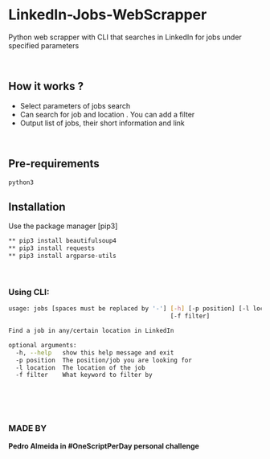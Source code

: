 # LinkedIn-Jobs-WebScrapper

Python web scrapper with CLI that searches in LinkedIn for jobs under specified parameters 

<br>

## How it works ?

- Select parameters of jobs search
- Can search for job and location
. You can add a filter
- Output list of jobs, their short information and link

<br>

## Pre-requirements
``python3``
<br>

## Installation

Use the package manager [pip3]
```bash
** pip3 install beautifulsoup4 
** pip3 install requests
** pip3 install argparse-utils
```

<br>

### Using CLI:

```bash
usage: jobs [spaces must be replaced by '-'] [-h] [-p position] [-l location]
                                             [-f filter]

Find a job in any/certain location in LinkedIn

optional arguments:
  -h, --help   show this help message and exit
  -p position  The position/job you are looking for
  -l location  The location of the job
  -f filter    What keyword to filter by
```


<br><br><br><b>
### MADE BY 
Pedro Almeida
in #OneScriptPerDay personal challenge 
